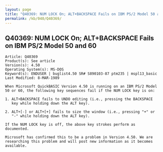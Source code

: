 ```yaml
---
layout: page
title: "Q40369: NUM LOCK On; ALT+BACKSPACE Fails on IBM PS/2 Model 50 and 60"
permalink: /kb/040/Q40369/
---
```


## Q40369: NUM LOCK On; ALT+BACKSPACE Fails on IBM PS/2 Model 50 and 60

	Article: Q40369
	Product(s): See article
	Version(s): 4.50
	Operating System(s): MS-DOS
	Keyword(s): ENDUSER | buglist4.50 SR# S890103-87 ptm235 | mspl13_basic
	Last Modified: 8-MAR-1989
	
	When Microsoft QuickBASIC Version 4.50 is running on an IBM PS/2 Model
	50 or 60, the following key sequences fail if the NUM LOCK key is on:
	
	1. ALT+BACKSPACE fails to UNDO editing (i.e., pressing the BACKSPACE
	   key while holding down the ALT key).
	
	2. ALT+[-] or ALT+[+] fails to size the window (i.e., pressing "+" or
	   "-" while holding down the ALT key).
	
	If the NUM LOCK key is off, the above key strokes perform as
	documented.
	
	Microsoft has confirmed this to be a problem in Version 4.50. We are
	researching this problem and will post new information as it becomes
	available.
